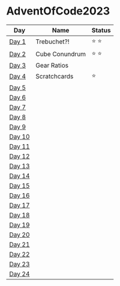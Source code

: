 # AdventOfCode2023

|Day|Name|Status|
|---|---|--|
[Day 1](https://github.com/ukalto/AdventOfCode2023/blob/main/Day01/day01/src/main.rs)|Trebuchet?!|⭐ ⭐|
[Day 2](https://github.com/ukalto/AdventOfCode2023/blob/main/Day02/day02/src/main.rs)|Cube Conundrum|⭐ ⭐|
[Day 3](https://github.com/ukalto/AdventOfCode2023/blob/main/Day03/day03/src/main.rs)|Gear Ratios||
[Day 4](https://github.com/ukalto/AdventOfCode2023/blob/main/Day04/day04/src/main.rs)|Scratchcards |⭐|
[Day 5](https://github.com/ukalto/AdventOfCode2023/blob/main/Day05/day05/src/main.rs)|||
[Day 6](https://github.com/ukalto/AdventOfCode2023/blob/main/Day06/day06/src/main.rs)|||
[Day 7](https://github.com/ukalto/AdventOfCode2023/blob/main/Day07/day07/src/main.rs)|||
[Day 8](https://github.com/ukalto/AdventOfCode2023/blob/main/Day08/day08/src/main.rs)|||
[Day 9](https://github.com/ukalto/AdventOfCode2023/blob/main/Day09/day09/src/main.rs)|||
[Day 10](https://github.com/ukalto/AdventOfCode2023/blob/main/Day10/day10/src/main.rs)|||
[Day 11](https://github.com/ukalto/AdventOfCode2023/blob/main/Day11/day11/src/main.rs)|||
[Day 12](https://github.com/ukalto/AdventOfCode2023/blob/main/Day12/day12/src/main.rs)|||
[Day 13](https://github.com/ukalto/AdventOfCode2023/blob/main/Day13/day13/src/main.rs)|||
[Day 14](https://github.com/ukalto/AdventOfCode2023/blob/main/Day14/day14/src/main.rs)|||
[Day 15](https://github.com/ukalto/AdventOfCode2023/blob/main/Day15/day15/src/main.rs)|||
[Day 16](https://github.com/ukalto/AdventOfCode2023/blob/main/Day16/day16/src/main.rs)|||
[Day 17](https://github.com/ukalto/AdventOfCode2023/blob/main/Day17/day17/src/main.rs)|||
[Day 18](https://github.com/ukalto/AdventOfCode2023/blob/main/Day18/day18/src/main.rs)|||
[Day 19](https://github.com/ukalto/AdventOfCode2023/blob/main/Day19/day19/src/main.rs)|||
[Day 20](https://github.com/ukalto/AdventOfCode2023/blob/main/Day20/day20/src/main.rs)|||
[Day 21](https://github.com/ukalto/AdventOfCode2023/blob/main/Day21/day21/src/main.rs)|||
[Day 22](https://github.com/ukalto/AdventOfCode2023/blob/main/Day22/day22/src/main.rs)|||
[Day 23](https://github.com/ukalto/AdventOfCode2023/blob/main/Day23/day23/src/main.rs)|||
[Day 24](https://github.com/ukalto/AdventOfCode2023/blob/main/Day24/day24/src/main.rs)|||
